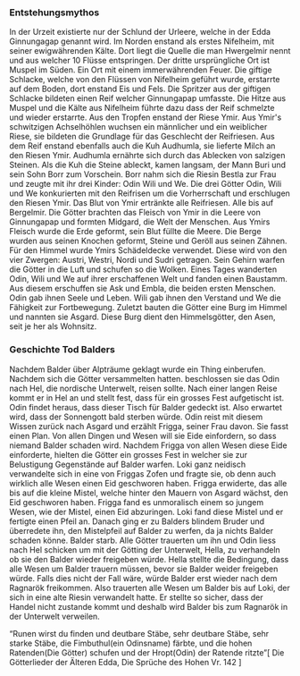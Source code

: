 ### Entstehungsmythos

In der Urzeit existierte nur der Schlund der Urleere, welche in der Edda Ginnungagap genannt wird.
Im Norden enstand als erstes Nifelheim, mit seiner ewigwährenden Kälte. Dort liegt die Quelle 
die man Hwergelmir nennt und aus welcher 10 Flüsse entspringen. 
Der dritte ursprüngliche Ort ist Muspel im Süden. Ein Ort mit einem immerwährenden Feuer.
Die giftige Schlacke, welche von den Flüssen von Nifelheim geführt wurde, erstarrte auf dem Boden, 
dort enstand Eis und Fels.
Die Spritzer aus der giftigen Schlacke bildeten einen Reif welcher Ginnungapap umfasste. 
Die Hitze aus Muspel und die Kälte aus Nifelheim führte dazu dass der Reif schmelzte und wieder erstarrte. 
Aus den Tropfen enstand der Riese Ymir. Aus Ymir's schwitzigen Achselhöhlen wuchsen ein männlicher und ein weiblicher Riese, 
sie bildeten die Grundlage für das Geschlecht der Reifriesen. Aus dem Reif enstand ebenfalls auch die Kuh Audhumla, 
sie lieferte Milch an den Riesen Ymir. Audhumla ernährte sich durch das Ablecken von salzigen Steinen. Als die Kuh die Steine ableckt, 
kamen langsam, der Mann Buri und sein Sohn Borr zum Vorschein. Borr nahm sich die Riesin Bestla zur 
Frau und zeugte mit ihr drei Kinder: Odin Wili und We.
Die drei Götter Odin, Wili und We konkurierten mit den Reifrisen um die Vorherrschaft und erschlugen den Riesen Ymir. 
Das Blut von Ymir ertränkte alle Reifriesen. Alle bis auf Bergelmir. Die Götter brachten das Fleisch von Ymir in die Leere 
von Ginnungapap und formten Midgard, die Welt der Menschen. Aus Ymirs Fleisch wurde die Erde geformt, sein Blut füllte die Meere. 
Die Berge wurden aus seinen Knochen geformt, Steine und Geröll aus seinen Zähnen. Für den Himmel wurde Ymirs
Schädeldecke verwendet. Diese wird von den vier Zwergen: Austri, Westri, Nordi und Sudri getragen.
Sein Gehirn warfen die Götter in die Luft und schufen so die Wolken. Eines Tages wanderten Odin, Wili und We auf ihrer erschaffenen Welt und fanden einen Baustamm. Aus diesem erschuffen sie Ask und Embla, die beiden ersten Menschen.
Odin gab ihnen Seele und Leben. Wili gab ihnen den Verstand und We die Fähigkeit zur Fortbewegung.
Zuletzt bauten die Götter eine Burg im Himmel und nannten sie Asgard. Diese Burg dient den Himmelsgötter, 
den Asen, seit je her als Wohnsitz.


### Geschichte Tod Balders

Nachdem Balder über Alpträume geklagt wurde ein Thing einberufen. 
Nachdem sich die Götter versammelten hatten. beschlossen sie das Odin nach Hel, 
die nordische Unterwelt, reisen sollte. Nach einer langen Reise kommt er in Hel an und 
stellt fest, dass für ein grosses Fest aufgetischt ist. Odin findet heraus, dass dieser 
Tisch für Balder gedeckt ist. Also erwartet wird, dass der Sonnengott bald sterben würde. 
Odin reist mit diesem Wissen zurück nach Asgard und erzählt Frigga, seiner Frau davon. 
Sie fasst einen Plan. Von allen Dingen und Wesen will sie Eide einfordern, so dass niemand Balder schaden wird. 
Nachdem Frigga von allen Wesen diese Eide einforderte, hielten die Götter ein grosses 
Fest in welcher sie zur Belustigung Gegenstände auf Balder warfen. Loki ganz neidisch 
verwandelte sich in eine von Friggas Zofen und fragte sie, ob denn auch wirklich alle Wesen einen Eid geschworen haben. 
Frigga erwiderte, das alle bis auf die kleine Mistel, welche hinter den Mauern von Asgard wächst, den Eid geschworen haben. 
Frigga fand es unmoralisch einem so jungem Wesen, wie der Mistel, einen Eid abzuringen. Loki fand diese Mistel und er 
fertigte einen Pfeil an. Danach ging er zu Balders blindem Bruder und überredete ihn, den Mistelpfeil auf Balder zu werfen, 
da ja nichts Balder schaden könne. Balder starb. Alle Götter trauerten um ihn und Odin liess nach Hel schicken um mit der 
Götting der Unterwelt, Hella, zu verhandeln ob sie den Balder wieder freigeben würde. 
Hella stellte die Bedingung, dass alle Wesen um Balder trauern müssen, bevor sie Balder weider freigeben würde. 
Falls dies nicht der Fall wäre, würde Balder erst wieder nach dem Ragnarök freikommen. 
Also trauerten alle Wesen um Balder bis auf Loki, der sich in eine alte Riesin verwandelt hatte. 
Er stellte so sicher, dass der Handel nicht zustande kommt und deshalb wird Balder bis zum Ragnarök in der Unterwelt verweilen.


“Runen wirst du finden und deutbare Stäbe, sehr deutbare Stäbe, sehr starke Stäbe, die Fimbuthul(ein Odinsname) färbte, und die hohen Ratenden(Die Götter) schufen und der Hropt(Odin) der Ratende ritzte”[ Die Götterlieder der Älteren Edda, Die Sprüche des Hohen Vr. 142 ]
